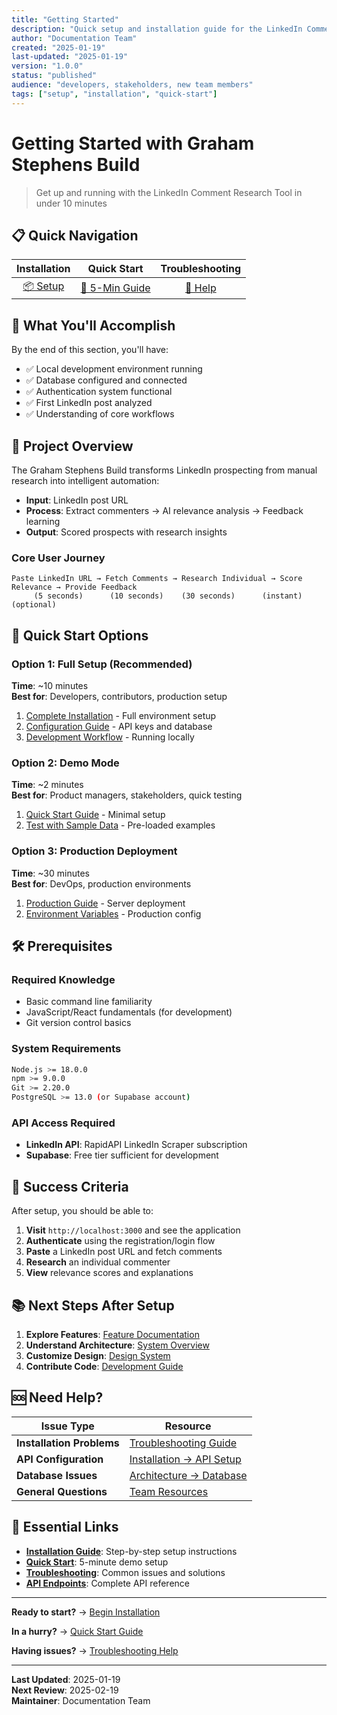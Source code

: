 ```yaml
---
title: "Getting Started"
description: "Quick setup and installation guide for the LinkedIn Comment Research Tool"
author: "Documentation Team"
created: "2025-01-19"
last-updated: "2025-01-19"
version: "1.0.0"
status: "published"
audience: "developers, stakeholders, new team members"
tags: ["setup", "installation", "quick-start"]
---
```


# Getting Started with Graham Stephens Build

> Get up and running with the LinkedIn Comment Research Tool in under 10 minutes

## 📋 Quick Navigation

| Installation | Quick Start | Troubleshooting |
|:---:|:---:|:---:|
| [📦 Setup](./installation.md) | [🚀 5-Min Guide](./quick-start-guide.md) | [🔧 Help](./troubleshooting.md) |

## 🎯 What You'll Accomplish

By the end of this section, you'll have:
- ✅ Local development environment running
- ✅ Database configured and connected
- ✅ Authentication system functional
- ✅ First LinkedIn post analyzed
- ✅ Understanding of core workflows

## 🎪 Project Overview

The Graham Stephens Build transforms LinkedIn prospecting from manual research into intelligent automation:

- **Input**: LinkedIn post URL
- **Process**: Extract commenters → AI relevance analysis → Feedback learning
- **Output**: Scored prospects with research insights

### Core User Journey
```
Paste LinkedIn URL → Fetch Comments → Research Individual → Score Relevance → Provide Feedback
     (5 seconds)      (10 seconds)    (30 seconds)      (instant)       (optional)
```

## 🚀 Quick Start Options

### Option 1: Full Setup (Recommended)
**Time**: ~10 minutes  
**Best for**: Developers, contributors, production setup

1. [Complete Installation](./installation.md) - Full environment setup
2. [Configuration Guide](./installation.md#environment-configuration) - API keys and database
3. [Development Workflow](./installation.md#development-workflow) - Running locally

### Option 2: Demo Mode
**Time**: ~2 minutes  
**Best for**: Product managers, stakeholders, quick testing

1. [Quick Start Guide](./quick-start-guide.md) - Minimal setup
2. [Test with Sample Data](./quick-start-guide.md#sample-data) - Pre-loaded examples

### Option 3: Production Deployment
**Time**: ~30 minutes  
**Best for**: DevOps, production environments

1. [Production Guide](../05-development/deployment-guide.md) - Server deployment
2. [Environment Variables](./installation.md#production-variables) - Production config

## 🛠️ Prerequisites

### Required Knowledge
- Basic command line familiarity
- JavaScript/React fundamentals (for development)
- Git version control basics

### System Requirements
```bash
Node.js >= 18.0.0
npm >= 9.0.0
Git >= 2.20.0
PostgreSQL >= 13.0 (or Supabase account)
```

### API Access Required
- **LinkedIn API**: RapidAPI LinkedIn Scraper subscription
- **Supabase**: Free tier sufficient for development

## 🎯 Success Criteria

After setup, you should be able to:

1. **Visit** `http://localhost:3000` and see the application
2. **Authenticate** using the registration/login flow
3. **Paste** a LinkedIn post URL and fetch comments
4. **Research** an individual commenter
5. **View** relevance scores and explanations

## 📚 Next Steps After Setup

1. **Explore Features**: [Feature Documentation](../03-features/)
2. **Understand Architecture**: [System Overview](../02-architecture/)
3. **Customize Design**: [Design System](../04-design/)
4. **Contribute Code**: [Development Guide](../05-development/)

## 🆘 Need Help?

| Issue Type | Resource |
|------------|----------|
| **Installation Problems** | [Troubleshooting Guide](./troubleshooting.md) |
| **API Configuration** | [Installation → API Setup](./installation.md#api-configuration) |
| **Database Issues** | [Architecture → Database](../02-architecture/database-schema.md) |
| **General Questions** | [Team Resources](../07-team/) |

## 🔗 Essential Links

- **[Installation Guide](./installation.md)**: Step-by-step setup instructions
- **[Quick Start](./quick-start-guide.md)**: 5-minute demo setup
- **[Troubleshooting](./troubleshooting.md)**: Common issues and solutions
- **[API Endpoints](../02-architecture/api-endpoints.md)**: Complete API reference

---

**Ready to start?** → [Begin Installation](./installation.md)

**In a hurry?** → [Quick Start Guide](./quick-start-guide.md)

**Having issues?** → [Troubleshooting Help](./troubleshooting.md)

---

**Last Updated**: 2025-01-19  
**Next Review**: 2025-02-19  
**Maintainer**: Documentation Team